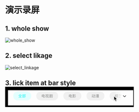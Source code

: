 
# 演示录屏

## 1. whole show
![whole_show](assets/whole_show.gif)

## 2. select likage
![select_linkage](assets/select_linkage.gif)

## 3. lick item at bar style![lick_item_at_bar_style](assets/lick_item_at_bar_style.gif)




